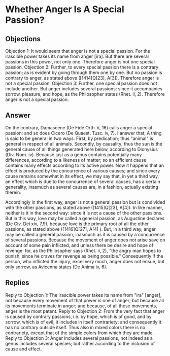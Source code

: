 # Whether Anger Is A Special Passion?
## Objections
Objection 1: It would seem that anger is not a special passion. For the irascible power takes its name from anger [ira]. But there are several passions in this power, not only one. Therefore anger is not one special passion.
Objection 2: Further, to every special passion there is a contrary passion; as is evident by going through them one by one. But no passion is contrary to anger, as stated above ([1414]Q[23], A[3]). Therefore anger is not a special passion.
Objection 3: Further, one special passion does not include another. But anger includes several passions: since it accompanies sorrow, pleasure, and hope, as the Philosopher states (Rhet. ii, 2). Therefore anger is not a special passion.
## Answer
On the contrary, Damascene (De Fide Orth. ii, 16) calls anger a special passion: and so does Cicero (De Quaest. Tusc. iv, 7).
I answer that, A thing is said to be general in two ways. First, by predication; thus "animal" is general in respect of all animals. Secondly, by causality; thus the sun is the general cause of all things generated here below, according to Dionysius (Div. Nom. iv). Because just as a genus contains potentially many differences, according to a likeness of matter; so an efficient cause contains many effects according to its active power. Now it happens that an effect is produced by the concurrence of various causes; and since every cause remains somewhat in its effect, we may say that, in yet a third way, an effect which is due to the concurrence of several causes, has a certain generality, inasmuch as several causes are, in a fashion, actually existing therein.

Accordingly in the first way, anger is not a general passion but is condivided with the other passions, as stated above ([1415]Q[23], A[4]). In like manner, neither is it in the second way: since it is not a cause of the other passions. But in this way, love may be called a general passion, as Augustine declares (De Civ. Dei xiv, 7,9), because love is the primary root of all the other passions, as stated above ([1416]Q[27], A[4] ). But, in a third way, anger may be called a general passion, inasmuch as it is caused by a concurrence of several passions. Because the movement of anger does not arise save on account of some pain inflicted, and unless there be desire and hope of revenge: for, as the Philosopher says (Rhet. ii, 2), "the angry man hopes to punish; since he craves for revenge as being possible." Consequently if the person, who inflicted the injury, excel very much, anger does not ensue, but only sorrow, as Avicenna states (De Anima iv, 6).
## Replies
Reply to Objection 1: The irascible power takes its name from "ira" [anger], not because every movement of that power is one of anger; but because all its movements terminate in anger; and because, of all these movements, anger is the most patent.
Reply to Objection 2: From the very fact that anger is caused by contrary passions, i.e. by hope, which is of good, and by sorrow, which is of evil, it includes in itself contrariety: and consequently it has no contrary outside itself. Thus also in mixed colors there is no contrariety, except that of the simple colors from which they are made.
Reply to Objection 3: Anger includes several passions, not indeed as a genus includes several species; but rather according to the inclusion of cause and effect.